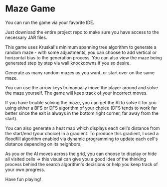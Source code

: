 # Maze Game

You can run the game via your favorite IDE. 

Just download the entire project repo to make sure you have access to the necessary JAR files.

This game uses Kruskal's minimum spanning tree algorithm to generate a random maze - with some adjustments, you can choose to add vertical or horizontal bias to the generation process. You can also view the maze being generated step by step via wall knockdowns if you so desire.

Generate as many random mazes as you want, or start over on the same maze.

You can use the arrow keys to manually move the player around and solve the maze yourself. The game will keep track of your incorrect moves. 

If you have trouble solving the maze, you can get the AI to solve it for you using either a BFS or DFS algorithm of your choice (DFS tends to work far better since the exit is always in the bottom right corner, far away from the start). 

You can also generate a heat map which displays each cell's distance from the start/end (your choice) in a gradient. To produce this gradient, I used a floodfill algorithm enabled via dynamic programming to update each cell's distance depending on its neighbors. 

As you or the AI moves across the grid, you can choose to display or hide all visited cells -> this visual can give you a good idea of the thinking process behind the search algorithm's decisions or help you keep track of your own progress.

Have fun playing!
